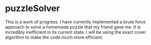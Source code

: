 # puzzleSolver

This is a work of progress. I have currently implemented a brute force approach to solve a homemade puzzle that my friend gave me. It is incredibly inefficient in its current state. I will be using the exact cover algorithm to make the code much more efficient. 
